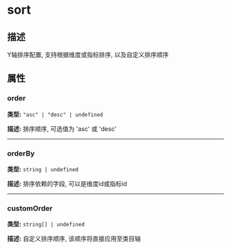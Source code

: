 # sort
## 描述
Y轴排序配置, 支持根据维度或指标排序, 以及自定义排序顺序


## 属性

### order

**类型:** `"asc" | "desc" | undefined`

**描述:**
排序顺序, 可选值为 'asc' 或 'desc'

---

### orderBy

**类型:** `string | undefined`

**描述:**
排序依赖的字段, 可以是维度id或指标id

---

### customOrder

**类型:** `string[] | undefined`

**描述:**
自定义排序顺序, 该顺序将直接应用至类目轴